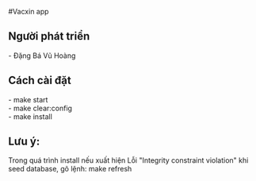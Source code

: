 #Vacxin app

<h2>Người phát triển</h2>
- Đặng Bá Vũ Hoàng
<h2>Cách cài đặt</h2>
- make start<br>
- make clear:config<br>
- make install
<h2>Lưu ý:</h2>
Trong quá trình install nếu xuất hiện Lỗi "Integrity constraint violation" khi seed database, gõ lệnh: make refresh
